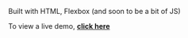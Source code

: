 Built with HTML, Flexbox (and soon to be a bit of JS)

To view a live demo, **[click here](https://adamtjack.github.com/fullstackportfolio)**


